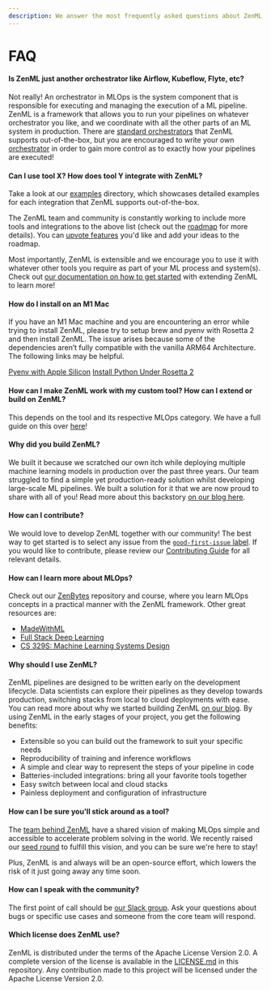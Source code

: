 ```yaml
---
description: We answer the most frequently asked questions about ZenML here.
---
```


# FAQ

#### Is ZenML just another orchestrator like Airflow, Kubeflow, Flyte, etc?

Not really! An orchestrator in MLOps is the system component that is responsible
for executing and managing the execution of a ML pipeline. ZenML is a framework
that allows you to run your pipelines on whatever orchestrator you like, and we
coordinate with all the other parts of an ML system in production. There are
[standard orchestrators](../extending-zenml/orchestrator.md) that ZenML supports
out-of-the-box, but you are encouraged to write your own
[orchestrator](../extending-zenml/orchestrator.md) in order to gain more control
as to exactly how your pipelines are executed!

#### Can I use tool X? How does tool Y integrate with ZenML?

Take a look at our
[examples](https://github.com/zenml-io/zenml/tree/main/examples) directory,
which showcases detailed examples for each integration that ZenML supports
out-of-the-box.

The ZenML team and community is constantly working to include more tools and
integrations to the above list (check out the
[roadmap](https://zenml.io/roadmap) for more details). You can [upvote
features](https://zenml.io/discussion) you'd like and add your ideas to the
roadmap. 

Most importantly, ZenML is extensible and we encourage you to use it with
whatever other tools you require as part of your ML process and system(s). Check
out [our documentation on how to get started](../extending-zenml/getting-started.md) with extending ZenML to
learn more!

#### How do I install on an M1 Mac

If you have an M1 Mac machine and you are encountering an error while trying to
install ZenML, please try to setup brew and pyenv with Rosetta 2 and then 
install ZenML. The issue arises because some of the dependencies aren’t fully
compatible with the vanilla ARM64 Architecture. The following links may be 
helpful.

[Pyenv with Apple Silicon](http://sixty-north.com/blog/pyenv-apple-silicon.html)
[Install Python Under Rosetta 2](https://medium.com/thinknum/how-to-install-python-under-rosetta-2-f98c0865e012)


#### How can I make ZenML work with my custom tool? How can I extend or build on ZenML?

This depends on the tool and its respective MLOps category. We have a full guide
on this over [here](../advanced-guide/stacks-components-flavors)!

#### Why did you build ZenML?

We built it because we scratched our own itch while deploying multiple machine
learning models in production over the past three years. Our team struggled to
find a simple yet production-ready solution whilst developing large-scale ML
pipelines. We built a solution for it that we are now proud to share with all of
you! Read more about this backstory [on our blog
here](https://blog.zenml.io/why-zenml/).

#### How can I contribute?

We would love to develop ZenML together with our community! The best way to get
started is to select any issue from the [`good-first-issue`
label](https://github.com/zenml-io/zenml/labels/good%20first%20issue). If you
would like to contribute, please review our [Contributing
Guide](https://github.com/zenml-io/zenml/blob/main/CONTRIBUTING.md) for all
relevant details.

#### How can I learn more about MLOps?

Check out our [ZenBytes](https://github.com/zenml-io/zenbytes) repository and
course, where you learn MLOps concepts in a practical manner with the ZenML
framework. Other great resources are:

* [MadeWithML](https://madewithml.com/)
* [Full Stack Deep Learning](https://fullstackdeeplearning.com/)
* [CS 329S: Machine Learning Systems Design](https://stanford-cs329s.github.io/)

#### Why should I use ZenML?

ZenML pipelines are designed to be written early on the development lifecycle.
Data scientists can explore their pipelines as they develop towards production,
switching stacks from local to cloud deployments with ease. You can read more
about why we started building ZenML [on our blog](https://blog.zenml.io/). By
using ZenML in the early stages of your project, you get the following benefits:

* Extensible so you can build out the framework to suit your specific needs
* Reproducibility of training and inference workflows
* A simple and clear way to represent the steps of your pipeline in code
* Batteries-included integrations: bring all your favorite tools together
* Easy switch between local and cloud stacks
* Painless deployment and configuration of infrastructure

#### How can I be sure you'll stick around as a tool?

The [team behind ZenML](https://zenml.io/team) have a shared vision of making
MLOps simple and accessible to accelerate problem solving in the world. We
recently raised our [seed
round](https://venturebeat.com/2021/12/14/open-source-mlops-framework-zenml-raises-2-7m/)
to fulfill this vision, and you can be sure we're here to stay!

Plus, ZenML is and always will be an open-source effort, which lowers the risk
of it just going away any time soon.

#### How can I speak with the community?

The first point of call should be [our Slack
group](https://zenml.io/slack-invite/). Ask your questions about bugs or
specific use cases and someone from the core team will respond.

#### Which license does ZenML use?

ZenML is distributed under the terms of the Apache License Version 2.0. A
complete version of the license is available in the
[LICENSE.md](https://github.com/zenml-io/zenml/blob/main/LICENSE) in this
repository. Any contribution made to this project will be licensed under the
Apache License Version 2.0.

